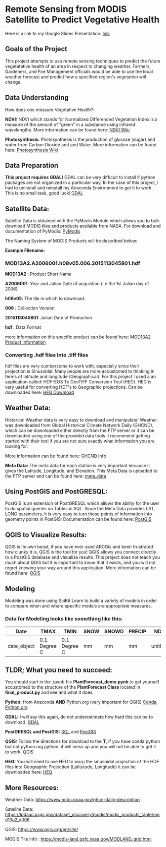 # Remote Sensing from MODIS Satellite to Predict Vegetative Health

Here is a link to my Google Slides Presentation: [link](https://docs.google.com/presentation/d/1hh4mL5_KHlkKRD4tlpuhtyhKs_0CP3Mx-1P6-ZX81nA/edit?usp=sharing)

## Goals of the Project
This project attempts to use remote sensing techniques to predict the future vegetatative health of an area in respect to changing weather. Farmers, Gardeners, and Fire Management officials would be able to use the local weather forecast and predict how a specified region's vegetation will change.

## Data Understanding
How does one measure Vegetative Health?:

**NDVI:** NDVI which stands for Normalized Differenced Vegetation Index is a measure of the amount of "green" in a substance using infrared wavelengths. More information can be found here: [NDVI Wiki](https://en.wikipedia.org/wiki/Normalized_difference_vegetation_index)

**Photosynthesis:** Photosynthesis is the production of glucose (sugar) and water from Carbon Dioxide and and Water. More information can be found here: [Photosynthesis Wiki](https://en.wikipedia.org/wiki/Photosynthesis)


## Data Preparation
__This project requires GDAL!__
GDAL can be very difficult to install if python packages are not organized in a particular way. In the case of this project, I had to uninstall and reinstall my Anaconda Environment to get it to work. This is no small task, good luck! [GDAL](https://www.gdal.org/)

## Satellite Data:
Satellite Data is obtained with the PyModis Module which allows you to bulk download MODIS tiles and products available from NASA. For download and documentation of PyModis: [PyModis](http://www.pymodis.org/)

The Naming System of MODIS Products will be described below:

**Example Filename:**

### MOD13A2.A2006001.h08v05.006.2015113045801.hdf

**MOD13A2** : Product Short Name

**A2006001**: Year and Julian Date of acquistion (i.e the 1st Julian day of 2006)

**h08v05**: The tile in which to download.

**006** : Collection Version

**2015113045801**: Julian Date of Production

**hdf** : Data Format

more information on this specific product can be found here: [MOD13A2 Product Information](https://lpdaac.usgs.gov/dataset_discovery/modis/modis_products_table/mod13a2_v006)

### Converting .hdf files into .tiff files
hdf files are very cumbersome to work with, especially since their projection is Sinusoidal. Many people are more accustomed to thinking in terms of latitude and longitude (Geographical). For this project I used a an application called: HDF-EOS To GeoTIFF Conversion Tool (HEG). HEG is very useful for converting HDF's to Geographic projections. Can be downloaded here: [HEG Download](https://newsroom.gsfc.nasa.gov/sdptoolkit/HEG/HEGHome.html)

## Weather Data:

Historical Weather data is very easy to download and manipulate! Weather was downloaded from Global Historical Climate Network Daily (GHCND), which can be downloaded either directly from the FTP server or it can be downloaded using one of the provided data tools. I recommend getting started with their tool if you are not sure exactly what information you are looking for.

More information can be found here: [GHCND Info](https://www.ncdc.noaa.gov/ghcn-daily-description)

__Meta Data:__
The meta data for each station is very important because it gives the Latitude, Longitude, and Elevation. This Meta Data is uploaded to the FTP server and can be found here: [meta_data](ftp://ftp.ncdc.noaa.gov/pub/data/ghcn/daily/ghcnd-stations.txt)

## Using PostGIS and PostGRESQL:
PostGIS is an extension of PostGRESQL which allows the ability for the user to do spatial queries on Tables in SQL. Since the Meta Data provides LAT, LONG parameters, it is very easy to turn those points of information into geometry points in PostGIS:
Documentation can be found here: [PostGIS](https://postgis.net/)

## QGIS to Visualize Results:
QGIS is its own beast, if you have ever used ARCGis and been frustrated how clunky it is, QGIS is the tool for you! QGIS allows you connect directly to a PostGIS database and visualize results. This project does not teach you much about QGIS but it is important to know that it exists, and you will not regret knowing your way around this application.
More information can be found here: [QGIS](https://qgis.org/en/site/)

## Modeling
Modeling was done using SciKit Learn to build a variety of models in order to compare when and where specific models are appropriate measures.

### Data for Modeling looks like something like this:

| Date        | TMAX         | TMIN         | SNOW | SNOWD | PRECIP | NDVI     |
|-------------|--------------|--------------|------|-------|--------|----------|
| date_object | 0.1 Degree C | 0.1 Degree C | mm   | mm    | mm     | unitless |


## TLDR; What you need to succeed:

You should start in the .ipynb file **PlantForecast_demo.pynb** to get yourself accustomed to the structure of the **PlantForecast Class** located in **final_product.py** and see and what it does.


**Python:** from Anaconda **AND** Python.org (very important for QGIS) [Conda](https://anaconda.org/anaconda/python), [Python.org](https://www.python.org/downloads/release/python-366/)

**GDAL:** I will say this again, do not underestimate how hard this can be to download. [GDAL](https://www.gdal.org/)

**PostGRESQL and PostGIS:** [SQL](https://www.postgresql.org/) and [PostGIS](https://postgis.net/)  

**QGIS:** Follow the directions for download to the **T**, if you have conda python but not python.org python, it will mess up and you will not be able to get it to work. [QGIS](https://qgis.org/en/site/)

**HEG:** You will need to use HEG to warp the sinusoidal projection of the HDF files into Geographic Projection (Latitutude, Longitude) it can be downloaded here: [HEG](https://newsroom.gsfc.nasa.gov/sdptoolkit/HEG/HEGHome.html)

## More Resources:

Weather Data: https://www.ncdc.noaa.gov/ghcn-daily-description

Satellite Data: https://lpdaac.usgs.gov/dataset_discovery/modis/modis_products_table/mod13a2_v006

QGIS: https://www.qgis.org/en/site/

MODIS Tile info : https://modis-land.gsfc.nasa.gov/MODLAND_grid.html
